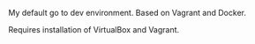 My default go to dev environment.
Based on Vagrant and Docker.

Requires installation of VirtualBox and Vagrant.
